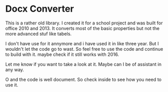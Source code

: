 # Docx Converter
This is a rather old library. I created it for a school project and was built for office 2010 and 2013. It converts most of the basic properties but not the more advanced stuf like tabels. 

I don't have use for it annymore and i have used it in like three year. But I wouldn't let the code go to wast. So feel free to use the code and continue to build with it. maybe check if it still works with 2016.

Let me know if you want to take a look at it. Maybe can I be of assistant in any way.

O and the code is well document. So check inside to see how you need to use it.
